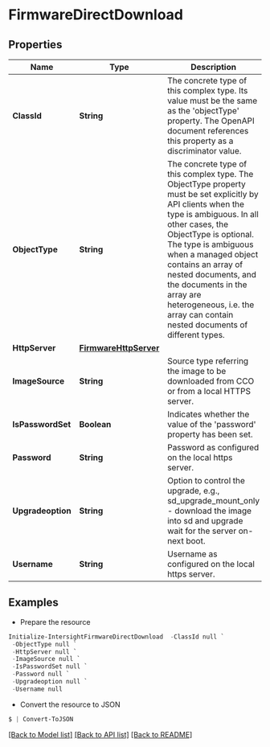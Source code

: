 # FirmwareDirectDownload
## Properties

Name | Type | Description | Notes
------------ | ------------- | ------------- | -------------
**ClassId** | **String** | The concrete type of this complex type. Its value must be the same as the &#39;objectType&#39; property. The OpenAPI document references this property as a discriminator value. | [readonly] 
**ObjectType** | **String** | The concrete type of this complex type. The ObjectType property must be set explicitly by API clients when the type is ambiguous. In all other cases, the  ObjectType is optional.  The type is ambiguous when a managed object contains an array of nested documents, and the documents in the array are heterogeneous, i.e. the array can contain nested documents of different types. | 
**HttpServer** | [**FirmwareHttpServer**](FirmwareHttpServer.md) |  | [optional] 
**ImageSource** | **String** | Source type referring the image to be downloaded from CCO or from a local HTTPS server. | [optional] [default to "cisco"]
**IsPasswordSet** | **Boolean** | Indicates whether the value of the &#39;password&#39; property has been set. | [optional] [readonly] 
**Password** | **String** | Password as configured on the local https server. | [optional] 
**Upgradeoption** | **String** | Option to control the upgrade, e.g., sd_upgrade_mount_only - download the image into sd and upgrade wait for the server on-next boot. | [optional] [default to "sd_upgrade_mount_only"]
**Username** | **String** | Username as configured on the local https server. | [optional] 

## Examples

- Prepare the resource
```powershell
Initialize-IntersightFirmwareDirectDownload  -ClassId null `
 -ObjectType null `
 -HttpServer null `
 -ImageSource null `
 -IsPasswordSet null `
 -Password null `
 -Upgradeoption null `
 -Username null
```

- Convert the resource to JSON
```powershell
$ | Convert-ToJSON
```

[[Back to Model list]](../README.md#documentation-for-models) [[Back to API list]](../README.md#documentation-for-api-endpoints) [[Back to README]](../README.md)

